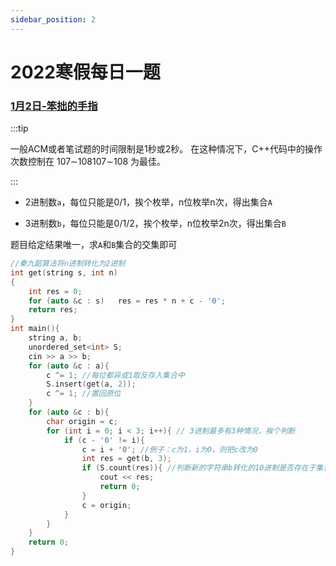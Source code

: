 ```yaml
---
sidebar_position: 2
---
```


# 2022寒假每日一题

### [1月2日-笨拙的手指](https://www.acwing.com/problem/content/2060/)

:::tip

一般ACM或者笔试题的时间限制是1秒或2秒。
在这种情况下，C++代码中的操作次数控制在 107∼108107∼108 为最佳。

:::

- 2进制数`a`，每位只能是0/1，挨个枚举，n位枚举n次，得出集合`A`

- 3进制数`b`，每位只能是0/1/2，挨个枚举，n位枚举2n次，得出集合`B`

题目给定结果唯一，求`A`和`B`集合的交集即可

```cpp
//秦九韶算法将n进制转化为2进制
int get(string s, int n)
{
    int res = 0;
    for (auto &c : s)	res = res * n + c - '0';
    return res;
}
int main(){
    string a, b;
    unordered_set<int> S;
    cin >> a >> b;
    for (auto &c : a){
        c ^= 1; //每位都异或1取反存入集合中
        S.insert(get(a, 2));
        c ^= 1; //置回原位
    }
    for (auto &c : b){
        char origin = c;
        for (int i = 0; i < 3; i++){ // 3进制最多有3种情况，挨个判断
            if (c - '0' != i){
                c = i + '0'; //例子：c为1，i为0，则把c改为0
                int res = get(b, 3);
                if (S.count(res)){ //判断新的字符串b转化的10进制是否存在于集合中
                    cout << res;
                    return 0;
                }
                c = origin;
            }
        }
    }
    return 0;
}
```

